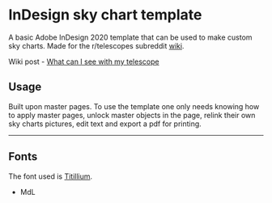 # InDesign sky chart template
A basic Adobe InDesign 2020 template that can be used to make custom sky charts. Made for the r/telescopes subreddit [wiki](https://www.reddit.com/r/telescopes/wiki/index).

Wiki post - [What can I see with my telescope](https://www.reddit.com/r/telescopes/wiki/what-can-i-see-with-my-telescope)

## Usage
Built upon master pages. To use the template one only needs knowing how to apply master pages, unlock master objects in the page, relink their own sky charts pictures, edit text and export a pdf for printing.

---

## Fonts
The font used is [Titillium](https://fonts.google.com/specimen/Titillium+Web).

- MdL
